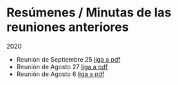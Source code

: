 # Resúmenes / Minutas de las reuniones anteriores


2020
* Reunión de Septiembre 25 [liga a pdf](minutas/EsquinaCTOs-septiembre.pdf) 
* Reunión de Agosto 27 [liga a pdf](minutas/EsquinaCTOs-agosto-27-2020.pdf) 
* Reunión de Agosto 6 [liga a pdf](minutas/EsquinaCTOs-agosto-6-2020.pdf)


